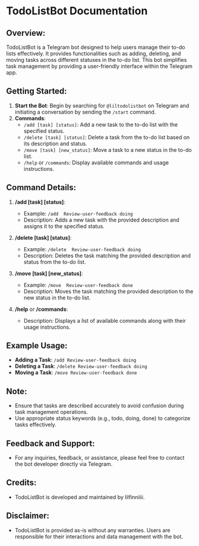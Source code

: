 # TodoListBot Documentation

## Overview:
TodoListBot is a Telegram bot designed to help users manage their to-do lists effectively. It provides functionalities such as adding, deleting, and moving tasks across different statuses in the to-do list. This bot simplifies task management by providing a user-friendly interface within the Telegram app.

## Getting Started:
1. **Start the Bot**: Begin by searching for `@liltodolistbot` on Telegram and initiating a conversation by sending the `/start` command.
2. **Commands**:
    - `/add [task] [status]`: Add a new task to the to-do list with the specified status.
    - `/delete [task] [status]`: Delete a task from the to-do list based on its description and status.
    - `/move [task] [new_status]`: Move a task to a new status in the to-do list.
    - `/help` or `/commands`: Display available commands and usage instructions.

## Command Details:
1. **/add [task] [status]**:
    - Example: `/add  Review-user-feedback doing`
    - Description: Adds a new task with the provided description and assigns it to the specified status.

2. **/delete [task] [status]**:
    - Example: `/delete  Review-user-feedback doing`
    - Description: Deletes the task matching the provided description and status from the to-do list.

3. **/move [task] [new_status]**:
    - Example: `/move  Review-user-feedback done`
    - Description: Moves the task matching the provided description to the new status in the to-do list.

4. **/help** or **/commands**:
    - Description: Displays a list of available commands along with their usage instructions.

## Example Usage:
- **Adding a Task**: `/add Review-user-feedback doing`
- **Deleting a Task**: `/delete Review-user-feedback doing`
- **Moving a Task**: `/move Review-user-feedback done`

## Note:
- Ensure that tasks are described accurately to avoid confusion during task management operations.
- Use appropriate status keywords (e.g., todo, doing, done) to categorize tasks effectively.

## Feedback and Support:
- For any inquiries, feedback, or assistance, please feel free to contact the bot developer directly via Telegram.

## Credits:
- TodoListBot is developed and maintained by lilfinniiii.

## Disclaimer:
- TodoListBot is provided as-is without any warranties. Users are responsible for their interactions and data management with the bot.

